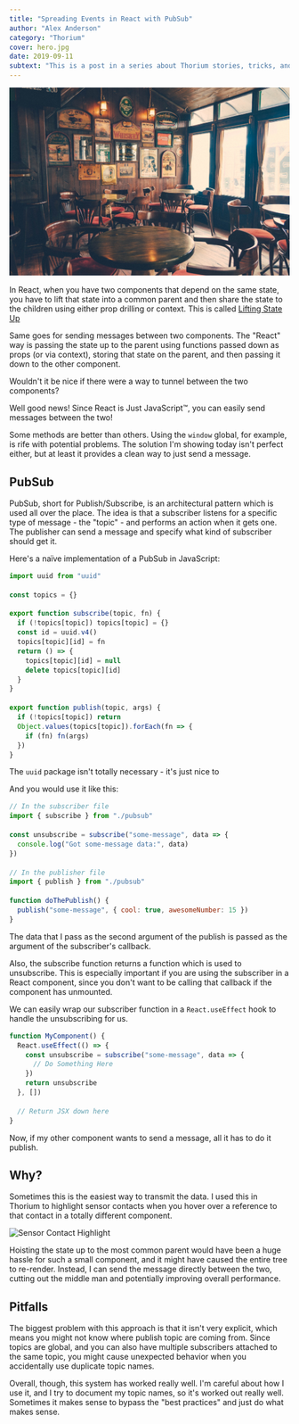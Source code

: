 ```yaml
---
title: "Spreading Events in React with PubSub"
author: "Alex Anderson"
category: "Thorium"
cover: hero.jpg
date: 2019-09-11
subtext: "This is a post in a series about Thorium stories, tricks, and techniques. Learn more at https://thoriumsim.com"
---
```


![Hero](hero.jpg)

In React, when you have two components that depend on the same state, you have to lift that state into a common parent and then share the state to the children using either prop drilling or context. This is called [Lifting State Up](https://reactjs.org/docs/lifting-state-up.html)

Same goes for sending messages between two components. The "React" way is passing the state up to the parent using functions passed down as props (or via context), storing that state on the parent, and then passing it down to the other component.

Wouldn't it be nice if there were a way to tunnel between the two components?

Well good news! Since React is Just JavaScript™, you can easily send messages between the two!

Some methods are better than others. Using the `window` global, for example, is rife with potential problems. The solution I'm showing today isn't perfect either, but at least it provides a clean way to just send a message.

## PubSub

PubSub, short for Publish/Subscribe, is an architectural pattern which is used all over the place. The idea is that a subscriber listens for a specific type of message - the "topic" - and performs an action when it gets one. The publisher can send a message and specify what kind of subscriber should get it.

Here's a naïve implementation of a PubSub in JavaScript:

```javascript
import uuid from "uuid"

const topics = {}

export function subscribe(topic, fn) {
  if (!topics[topic]) topics[topic] = {}
  const id = uuid.v4()
  topics[topic][id] = fn
  return () => {
    topics[topic][id] = null
    delete topics[topic][id]
  }
}

export function publish(topic, args) {
  if (!topics[topic]) return
  Object.values(topics[topic]).forEach(fn => {
    if (fn) fn(args)
  })
}
```

The `uuid` package isn't totally necessary - it's just nice to

And you would use it like this:

```javascript
// In the subscriber file
import { subscribe } from "./pubsub"

const unsubscribe = subscribe("some-message", data => {
  console.log("Got some-message data:", data)
})

// In the publisher file
import { publish } from "./pubsub"

function doThePublish() {
  publish("some-message", { cool: true, awesomeNumber: 15 })
}
```

The data that I pass as the second argument of the publish is passed as the argument of the subscriber's callback.

Also, the subscribe function returns a function which is used to unsubscribe. This is especially important if you are using the subscriber in a React component, since you don't want to be calling that callback if the component has unmounted.

We can easily wrap our subscriber function in a `React.useEffect` hook to handle the unsubscribing for us.

```javascript
function MyComponent() {
  React.useEffect(() => {
    const unsubscribe = subscribe("some-message", data => {
      // Do Something Here
    })
    return unsubscribe
  }, [])

  // Return JSX down here
}
```

Now, if my other component wants to send a message, all it has to do it publish.

## Why?

Sometimes this is the easiest way to transmit the data. I used this in Thorium to highlight sensor contacts when you hover over a reference to that contact in a totally different component.

<img src="/pubsub.gif" alt="Sensor Contact Highlight" />

Hoisting the state up to the most common parent would have been a huge hassle for such a small component, and it might have caused the entire tree to re-render. Instead, I can send the message directly between the two, cutting out the middle man and potentially improving overall performance.

## Pitfalls

The biggest problem with this approach is that it isn't very explicit, which means you might not know where publish topic are coming from. Since topics are global, and you can also have multiple subscribers attached to the same topic, you might cause unexpected behavior when you accidentally use duplicate topic names.

Overall, though, this system has worked really well. I'm careful about how I use it, and I try to document my topic names, so it's worked out really well. Sometimes it makes sense to bypass the "best practices" and just do what makes sense.
